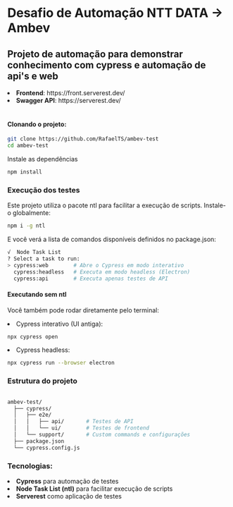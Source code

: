 # Desafio de Automação NTT DATA -> Ambev

## Projeto de automação para demonstrar conhecimento com cypress e automação de api's e web

<li><b> Frontend</b>: https://front.serverest.dev/</li>
<li><b> Swagger API</b>: https://serverest.dev/ </li>
</br>

#### Clonando o projeto:

```bash
git clone https://github.com/RafaelTS/ambev-test
cd ambev-test
```

Instale as dependências

```bash
npm install
```

### Execução dos testes

Este projeto utiliza o pacote ntl para facilitar a execução de scripts.
Instale-o globalmente:

```bash
npm i -g ntl
```

E você verá a lista de comandos disponíveis definidos no package.json:

```bash
√  Node Task List
? Select a task to run:
> cypress:web        # Abre o Cypress em modo interativo
  cypress:headless   # Executa em modo headless (Electron)
  cypress:api        # Executa apenas testes de API
```


#### Executando sem ntl

Você também pode rodar diretamente pelo terminal:

<li>Cypress interativo (UI antiga):</li>

```bash
npx cypress open
```
<li>Cypress headless:</li>

```bash
npx cypress run --browser electron
```

### Estrutura do projeto


```bash

ambev-test/
  ├── cypress/
  │   ├── e2e/
  │   │   ├── api/       # Testes de API
  │   │   └── ui/        # Testes de frontend
  │   └── support/       # Custom commands e configurações
  ├── package.json
  └── cypress.config.js
```

### Tecnologias:

<li> <b>Cypress</b> para automação de testes </li>
<li> <b>Node Task List (ntl)</b> para facilitar execução de scripts</li>
<li> <b>Serverest</b> como aplicação de testes</li>
